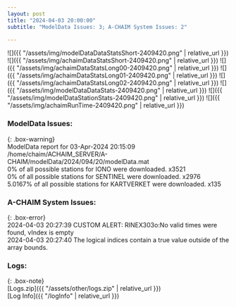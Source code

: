 ```yaml
---
layout: post
title: "2024-04-03 20:00:00"
subtitle: "ModelData Issues: 3; A-CHAIM System Issues: 2"

---
```


![]({{ "/assets/img/modelDataDataStatsShort-2409420.png" | relative_url }})
![]({{ "/assets/img/achaimDataStatsShort-2409420.png" | relative_url }})
![]({{ "/assets/img/achaimDataStatsLong00-2409420.png" | relative_url }})
![]({{ "/assets/img/achaimDataStatsLong01-2409420.png" | relative_url }})
![]({{ "/assets/img/achaimDataStatsLong02-2409420.png" | relative_url }})
![]({{ "/assets/img/modelDataDataStats-2409420.png" | relative_url }})
![]({{ "/assets/img/modelDataStationStats-2409420.png" | relative_url }})
![]({{ "/assets/img/achaimRunTime-2409420.png" | relative_url }})


### ModelData Issues:  
  
{: .box-warning}  
 ModelData report for 03-Apr-2024 20:15:09   
 /home/chaim/ACHAIM_SERVER/A-CHAIM/modelData/2024/094/20/modelData.mat   
 0% of all possible stations for IONO were downloaded. x3521   
 0% of all possible stations for SENTINEL were downloaded. x2976   
 5.0167% of all possible stations for KARTVERKET were downloaded. x135   
  
### A-CHAIM System Issues:  
  
{: .box-error}  
2024-04-03 20:27:39 CUSTOM ALERT: RINEX303o:No valid times were found, vIndex is empty  
2024-04-03 20:27:40 The logical indices contain a true value outside of the array bounds.  

### Logs:  
  
{: .box-note}  
[Logs.zip]({{ "/assets/other/logs.zip" | relative_url }})  
[Log Info]({{ "/logInfo" | relative_url }})  
